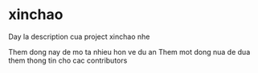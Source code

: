 # xinchao
Day la description cua project xinchao nhe

Them dong nay de mo ta nhieu hon ve du an
Them mot dong nua de dua them thong tin cho cac contributors

